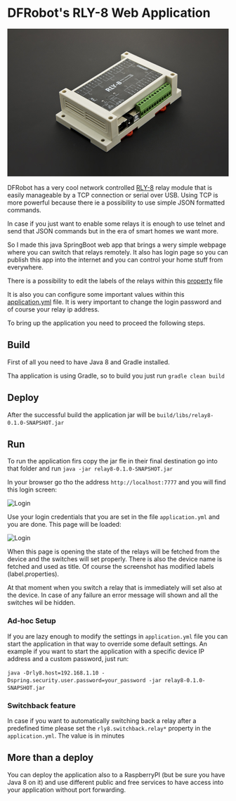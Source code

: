# DFRobot's RLY-8 Web Application

![RLY-8](https://github.com/aattila/relay8/blob/master/src/main/resources/docs/module.jpg?raw=true)

DFRobot has a very cool network controlled [RLY-8](https://www.dfrobot.com/product-1218.html) relay module that is 
easily manageable by a TCP connection or serial over USB. Using TCP is more powerful because there ie a possibility to 
use simple JSON formatted commands.

In case if you just want to enable some relays it is enough to use telnet and send that JSON commands but in the era of 
smart homes we want more.

So I made this java SpringBoot web app that brings a wery simple webpage where you can switch that relays remotely. 
It also has login page so you can publish this app into the internet and you can control your home stuff from everywhere.

There is a possibility to edit the labels of the relays within this [property](https://github.com/aattila/relay8/blob/master/src/main/resources/label.properties) file 

It is also you can configure some important values within this [application.yml](https://github.com/aattila/relay8/blob/master/src/main/resources/application.yml) file.
It is wery important to change the login password and of course your relay ip address.

To bring up the application you need to proceed the following steps.

## Build

First of all you need to have Java 8 and Gradle installed.

Tha application is using Gradle, so to build you just run ```gradle clean build```

## Deploy

After the successful build the application jar will be ```build/libs/relay8-0.1.0-SNAPSHOT.jar``` 

## Run

To run the application firs copy the jar fle in their final destination go into that folder and run
 ```java -jar relay8-0.1.0-SNAPSHOT.jar```

In your browser go tho the address ```http://localhost:7777``` and you will find this login screen:

<img src="https://github.com/aattila/relay8/blob/master/src/main/resources/docs/login.png?raw=true" alt="Login" width="400">

Use your login credentials that you are set in the file ```application.yml``` and you are done. 
This page will be loaded:

<img src="https://github.com/aattila/relay8/blob/master/src/main/resources/docs/someset.png?raw=true" alt="Login" width="400">

When this page is opening the state of the relays will be fetched from the device and the switches will set properly.
There is also the device name is fetched and used as title. Of course the screenshot has modified labels (label.properties).

At that moment when you switch a relay that is immediately will set also at the device. In case of any failure an error
message will shown and all the switches wil be hidden.

### Ad-hoc Setup

If you are lazy enough to modify the settings in ```application.yml``` file you can start the application in that way to override some default settings. An example if you want to start the application with a specific device IP address and a custom password, just run:

```java -Drly8.host=192.168.1.10 -Dspring.security.user.password=your_password -jar relay8-0.1.0-SNAPSHOT.jar```

### Switchback feature

In case if you want to automatically switching back a relay after a predefined time please set the ```rly8.switchback.relay*``` property in the ```application.yml```. The value is in minutes

## More than a deploy

You can deploy the application also to a RaspberryPI (but be sure you have Java 8 on it) and use different public and free 
services to have access into your application without port forwarding.  

